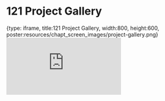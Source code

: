 # 121 Project Gallery
 
{type: iframe, title:121 Project Gallery, width:800, height:600, poster:resources/chapt_screen_images/project-gallery.png}
![](https://datatrail-jhu.github.io/DataTrail/no_toc/project-gallery.html)
 

 
